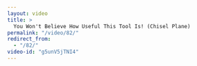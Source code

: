 ```yaml
---
layout: video
title: >
  You Won't Believe How Useful This Tool Is! (Chisel Plane)
permalink: "/video/82/"
redirect_from:
  - "/82/"
video-id: "g5unV5jTNI4"
---
```

